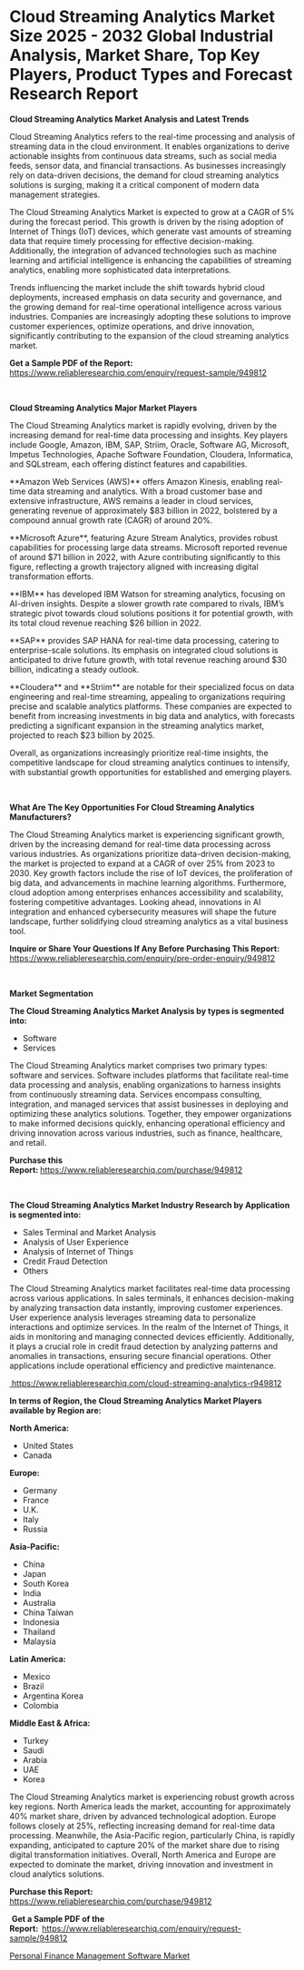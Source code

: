 <p><h1>Cloud Streaming Analytics Market Size 2025 - 2032 Global Industrial Analysis, Market Share, Top Key Players, Product Types and Forecast Research Report</h1></p><p><strong>Cloud Streaming Analytics Market Analysis and Latest Trends</strong></p>
<p><p>Cloud Streaming Analytics refers to the real-time processing and analysis of streaming data in the cloud environment. It enables organizations to derive actionable insights from continuous data streams, such as social media feeds, sensor data, and financial transactions. As businesses increasingly rely on data-driven decisions, the demand for cloud streaming analytics solutions is surging, making it a critical component of modern data management strategies.</p><p>The Cloud Streaming Analytics Market is expected to grow at a CAGR of 5% during the forecast period. This growth is driven by the rising adoption of Internet of Things (IoT) devices, which generate vast amounts of streaming data that require timely processing for effective decision-making. Additionally, the integration of advanced technologies such as machine learning and artificial intelligence is enhancing the capabilities of streaming analytics, enabling more sophisticated data interpretations.</p><p>Trends influencing the market include the shift towards hybrid cloud deployments, increased emphasis on data security and governance, and the growing demand for real-time operational intelligence across various industries. Companies are increasingly adopting these solutions to improve customer experiences, optimize operations, and drive innovation, significantly contributing to the expansion of the cloud streaming analytics market.</p></p>
<p><strong>Get a Sample PDF of the Report:&nbsp;</strong> <a href="https://www.reliableresearchiq.com/enquiry/request-sample/949812?utm_campaign=2455&utm_medium=2&utm_source=Github&utm_content=ia&utm_term=05032025&utm_id=cloud-streaming-analytics">https://www.reliableresearchiq.com/enquiry/request-sample/949812</a></p>
<p>&nbsp;</p>
<p><strong>Cloud Streaming Analytics Major Market Players</strong></p>
<p><p>The Cloud Streaming Analytics market is rapidly evolving, driven by the increasing demand for real-time data processing and insights. Key players include Google, Amazon, IBM, SAP, Striim, Oracle, Software AG, Microsoft, Impetus Technologies, Apache Software Foundation, Cloudera, Informatica, and SQLstream, each offering distinct features and capabilities.</p><p>**Amazon Web Services (AWS)** offers Amazon Kinesis, enabling real-time data streaming and analytics. With a broad customer base and extensive infrastructure, AWS remains a leader in cloud services, generating revenue of approximately $83 billion in 2022, bolstered by a compound annual growth rate (CAGR) of around 20%.</p><p>**Microsoft Azure**, featuring Azure Stream Analytics, provides robust capabilities for processing large data streams. Microsoft reported revenue of around $71 billion in 2022, with Azure contributing significantly to this figure, reflecting a growth trajectory aligned with increasing digital transformation efforts.</p><p>**IBM** has developed IBM Watson for streaming analytics, focusing on AI-driven insights. Despite a slower growth rate compared to rivals, IBM’s strategic pivot towards cloud solutions positions it for potential growth, with its total cloud revenue reaching $26 billion in 2022.</p><p>**SAP** provides SAP HANA for real-time data processing, catering to enterprise-scale solutions. Its emphasis on integrated cloud solutions is anticipated to drive future growth, with total revenue reaching around $30 billion, indicating a steady outlook.</p><p>**Cloudera** and **Striim** are notable for their specialized focus on data engineering and real-time streaming, appealing to organizations requiring precise and scalable analytics platforms. These companies are expected to benefit from increasing investments in big data and analytics, with forecasts predicting a significant expansion in the streaming analytics market, projected to reach $23 billion by 2025.</p><p>Overall, as organizations increasingly prioritize real-time insights, the competitive landscape for cloud streaming analytics continues to intensify, with substantial growth opportunities for established and emerging players.</p></p>
<p>&nbsp;</p>
<p><strong>What Are The Key Opportunities For Cloud Streaming Analytics Manufacturers?</strong></p>
<p><p>The Cloud Streaming Analytics market is experiencing significant growth, driven by the increasing demand for real-time data processing across various industries. As organizations prioritize data-driven decision-making, the market is projected to expand at a CAGR of over 25% from 2023 to 2030. Key growth factors include the rise of IoT devices, the proliferation of big data, and advancements in machine learning algorithms. Furthermore, cloud adoption among enterprises enhances accessibility and scalability, fostering competitive advantages. Looking ahead, innovations in AI integration and enhanced cybersecurity measures will shape the future landscape, further solidifying cloud streaming analytics as a vital business tool.</p></p>
<p><strong>Inquire or Share Your Questions If Any Before Purchasing This Report:</strong> <a href="https://www.reliableresearchiq.com/enquiry/pre-order-enquiry/949812?utm_campaign=2455&utm_medium=2&utm_source=Github&utm_content=ia&utm_term=05032025&utm_id=cloud-streaming-analytics">https://www.reliableresearchiq.com/enquiry/pre-order-enquiry/949812</a></p>
<p>&nbsp;</p>
<p><strong>Market Segmentation</strong></p>
<p><strong>The Cloud Streaming Analytics Market Analysis by types is segmented into:</strong></p>
<p><ul><li>Software</li><li>Services</li></ul></p>
<p><p>The Cloud Streaming Analytics market comprises two primary types: software and services. Software includes platforms that facilitate real-time data processing and analysis, enabling organizations to harness insights from continuously streaming data. Services encompass consulting, integration, and managed services that assist businesses in deploying and optimizing these analytics solutions. Together, they empower organizations to make informed decisions quickly, enhancing operational efficiency and driving innovation across various industries, such as finance, healthcare, and retail.</p></p>
<p><strong>Purchase this Report:&nbsp;</strong><a href="https://www.reliableresearchiq.com/purchase/949812?utm_campaign=2455&utm_medium=2&utm_source=Github&utm_content=ia&utm_term=05032025&utm_id=cloud-streaming-analytics">https://www.reliableresearchiq.com/purchase/949812</a></p>
<p>&nbsp;</p>
<p><strong>The Cloud Streaming Analytics Market Industry Research by Application is segmented into:</strong></p>
<p><ul><li>Sales Terminal and Market Analysis</li><li>Analysis of User Experience</li><li>Analysis of Internet of Things</li><li>Credit Fraud Detection</li><li>Others</li></ul></p>
<p><p>The Cloud Streaming Analytics market facilitates real-time data processing across various applications. In sales terminals, it enhances decision-making by analyzing transaction data instantly, improving customer experiences. User experience analysis leverages streaming data to personalize interactions and optimize services. In the realm of the Internet of Things, it aids in monitoring and managing connected devices efficiently. Additionally, it plays a crucial role in credit fraud detection by analyzing patterns and anomalies in transactions, ensuring secure financial operations. Other applications include operational efficiency and predictive maintenance.</p></p>
<p><a href="https://www.reliableresearchiq.com/cloud-streaming-analytics-r949812?utm_campaign=2455&utm_medium=2&utm_source=Github&utm_content=ia&utm_term=05032025&utm_id=cloud-streaming-analytics">&nbsp;https://www.reliableresearchiq.com/cloud-streaming-analytics-r949812</a></p>
<p><strong>In terms of Region, the Cloud Streaming Analytics Market Players available by Region are:</strong></p>
<p>
    <p> <strong> North America: </strong>
        <ul>
            <li>United States</li>
            <li>Canada</li>
        </ul>
        </p> 
    <p> <strong> Europe: </strong>
        <ul>
            <li>Germany</li>
            <li>France</li>
            <li>U.K.</li>
            <li>Italy</li>
            <li>Russia</li>
        </ul>
        </p> 
    <p> <strong> Asia-Pacific: </strong>
        <ul>
            <li>China</li>
            <li>Japan</li>
            <li>South Korea</li>
            <li>India</li>
            <li>Australia</li>
            <li>China Taiwan</li>
            <li>Indonesia</li>
            <li>Thailand</li>
            <li>Malaysia</li>
        </ul>
        </p> 
    <p> <strong> Latin America: </strong>
        <ul>
            <li>Mexico</li>
            <li>Brazil</li>
            <li>Argentina Korea</li>
            <li>Colombia</li>
        </ul>
        </p> 
    <p> <strong> Middle East & Africa: </strong>
        <ul>
            <li>Turkey</li>
            <li>Saudi</li>
            <li>Arabia</li>
            <li>UAE</li>
            <li>Korea</li>
        </ul>
    </p>
    </p>
<p><p>The Cloud Streaming Analytics market is experiencing robust growth across key regions. North America leads the market, accounting for approximately 40% market share, driven by advanced technological adoption. Europe follows closely at 25%, reflecting increasing demand for real-time data processing. Meanwhile, the Asia-Pacific region, particularly China, is rapidly expanding, anticipated to capture 20% of the market share due to rising digital transformation initiatives. Overall, North America and Europe are expected to dominate the market, driving innovation and investment in cloud analytics solutions.</p></p>
<p><strong>Purchase this Report: </strong><a href="https://www.reliableresearchiq.com/purchase/949812?utm_campaign=2455&utm_medium=2&utm_source=Github&utm_content=ia&utm_term=05032025&utm_id=cloud-streaming-analytics">https://www.reliableresearchiq.com/purchase/949812</a></p>
<p>&nbsp;<strong>Get a Sample PDF of the Report:&nbsp;&nbsp;</strong><a href="https://www.reliableresearchiq.com/enquiry/request-sample/949812?utm_campaign=2455&utm_medium=2&utm_source=Github&utm_content=ia&utm_term=05032025&utm_id=cloud-streaming-analytics">https://www.reliableresearchiq.com/enquiry/request-sample/949812</a></p>
<p><strong></strong></p>
<p><p><a href="https://github.com/AlisaRowe24/Market-Research-Report-List-1/blob/main/personal-finance-management-software-market.md?utm_campaign=2455&utm_medium=2&utm_source=Github&utm_content=ia&utm_term=05032025&utm_id=cloud-streaming-analytics">Personal Finance Management Software Market</a></p></p>